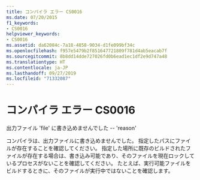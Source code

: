 ```yaml
---
title: コンパイラ エラー CS0016
ms.date: 07/20/2015
f1_keywords:
- CS0016
helpviewer_keywords:
- CS0016
ms.assetid: da62084c-7a18-4858-9034-d1fe099bf34c
ms.openlocfilehash: f957e5479b2f851647721809f781d4ab5eacab7f
ms.sourcegitcommit: 8b8dd14dde727026fd0b6ead1ec1df2e9d747a48
ms.translationtype: HT
ms.contentlocale: ja-JP
ms.lasthandoff: 09/27/2019
ms.locfileid: "71332087"
---
```

# <a name="compiler-error-cs0016"></a>コンパイラ エラー CS0016

出力ファイル 'file' に書き込めませんでした -- 'reason'

 コンパイラは、出力ファイルに書き込めませんでした。 指定したパスにファイルが存在することを確認してください。 指定した場所に既存のビルドされたファイルが存在する場合は、書き込み可能であり、そのファイルを現在ロックしているプロセスがないことを確認してください。 たとえば、実行可能ファイルをビルドするときに、そのファイルが実行中ではないことを確認します。
